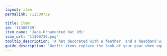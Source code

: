```yaml
---
layout: item
permalink: /11300739

title: Item
id: '11300739'
item_name: 'Jade-Ornamented Hat (M)'
icon_url: '11300739.png'
tooltip_description: 'A hat decorated with a feather, and a headband with a jade button.'
guide_description: 'Outfit items replace the look of your gear when equipped.'
---
```

